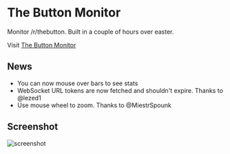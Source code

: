# The Button Monitor
Monitor /r/thebutton. Built in a couple of hours over easter.

Visit [The Button Monitor](http://jamesrom.github.io)

## News
- You can now mouse over bars to see stats
- WebSocket URL tokens are now fetched and shouldn't expire. Thanks to @lezed1
- Use mouse wheel to zoom. Thanks to @MiestrSpounk

## Screenshot
![screenshot](https://cloud.githubusercontent.com/assets/539129/7058312/1ac6ac00-dea3-11e4-96ef-958b8c84a1f2.png)
